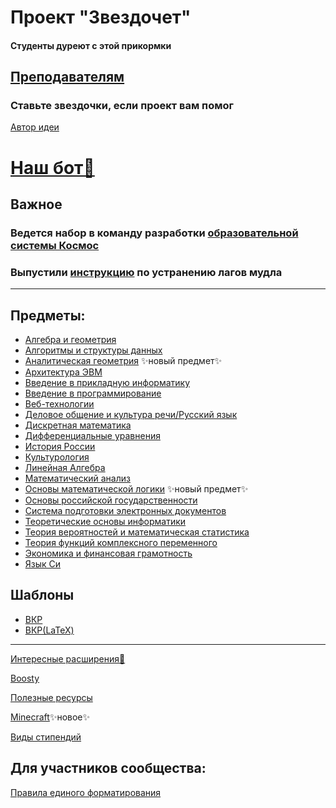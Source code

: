 # Проект "Звездочет"
#### Студенты дуреют с этой прикормки

## [Преподавателям](smth/tutors.md)

### Ставьте звездочки, если проект вам помог
[Автор идеи](https://github.com/callmeyura)

# [Наш бот🐘](https://t.me/AstronStarBot)
## Важное
### Ведется набор в команду разработки [образовательной системы Космос](https://github.com/voskhod-1/cosmos-server/blob/main/info.md)
### Выпустили [инструкцию](https://github.com/voskhod-1/VSU_MoodleFix) по устранению лагов мудла
***

## Предметы:
+ [Алгебра и геометрия](subjects/algem/algem.md)
+ [Алгоритмы и структуры данных](subjects/aisd/aisd.md)
+ [Аналитическая геометрия](subjects/angem/angem.md) ✨новый предмет✨
+ [Архитектура ЭВМ](subjects/archevm/archevm.md)
+ [Введение в прикладную информатику](subjects/pi/pi.md)
+ [Введение в программирование](subjects/vvp/vvp.md)
+ [Веб-технологии](subjects/web/web.md)
+ [Деловое общение и культура речи/Русский язык](subjects/russian/russian.md)
+ [Дискретная математика](subjects/dm/dm.md)
+ [Дифференциальные уравнения](subjects/diffur/diffur.md) 
+ [История России](subjects/hist/hist.md)
+ [Культурология](archive/subjects/cult/cult.md)
+ [Линейная Алгебра](subjects/lin-alg/lin-alg.md)
+ [Математический анализ](subjects/mathan/mathan.md)
+ [Основы математической логики](subjects/mathlogic/mathlogic.md) ✨новый предмет✨
+ [Основы российской государственности](subjects/org/org.md)
+ [Система подготовки электронных документов](subjects/sped/sped.md)
+ [Теоретические основы информатики](subjects/toinf/toinf.md)
+ [Теория вероятностей и математическая статистика](subjects/terver/terver.md)
+ [Теория функций комплексного переменного](subjects/tfkp/tfkp.md)
+ [Экономика и финансовая грамотность](subjects/economy/economy.md)
+ [Язык Си](subjects/clang/clang.md)

## Шаблоны
+ [ВКР](templates/vkr/vkr.md)
+ [ВКР(LaTeX)](https://github.com/itonik/spbu_diploma)
***
[Интересные расширения👀](smth/resources.md#Прикладной-софт)

[Boosty](https://boosty.to/starsresearch)

[Полезные ресурсы](smth/resources.md)

[Minecraft](smth/Minecraft.md)✨новое✨

[Виды стипендий](smth/stipendia.md)
## Для участников сообщества:

[Правила единого форматирования](smth/formattingRules.md)
